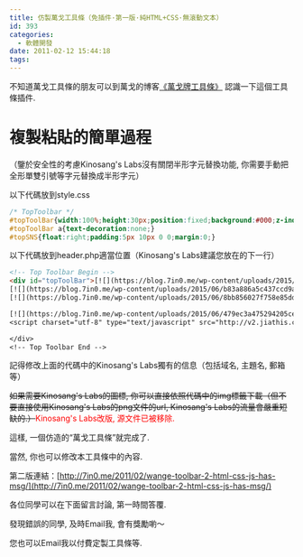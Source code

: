 ```yaml
---
title: 仿製萬戈工具條（免插件·第一版·純HTML+CSS·無滾動文本）
id: 393
categories:
  - 軟體開發
date: 2011-02-12 15:44:18
tags:
---
```


不知道萬戈工具條的朋友可以到萬戈的博客[《萬戈牌工具條》](http://wange.im/wg-toolbar.html) 認識一下這個工具條插件.

# 複製粘貼的簡單過程

（鑒於安全性的考慮Kinosang's Labs沒有關閉半形字元替換功能, 你需要手動把全形單雙引號等字元替換成半形字元）

以下代碼放到style.css

<!--more-->

```css
/* TopToolbar */
#topToolBar{width:100%;height:30px;position:fixed;background:#000;z-index:9999;overflow:hidden;opacity:0.7;filter:alpha(opacity=70);-moz-opacity:.7;border-radius:0 0 5px 5px;box-shadow:0px 5px 5px #565656;-moz-border-radius:0 0 5px 5px;-webkit-border-radius:0 0 5px 5px;-khtml-border-radius:0 0 5px 5px;-webkit-box-shadow:0px 5px 5px #565656;-moz-box-shadow:0px 5px 5px #565656;top:0;_position:absolute;_top:expression(0+((e=document.documentElement.scrollTop)?e:document.body.scrollTop)+"px");}
#topToolBar a{text-decoration:none;}
#topSNS{float:right;padding:5px 10px 0 0;margin:0;}
```

以下代碼放到header.php適當位置（Kinosang's Labs建議您放在的下一行）

```html
<!-- Top Toolbar Begin -->
<div id="topToolBar">[![](https://blog.7in0.me/wp-content/uploads/2015/06/ebf7e62abaa2db8e332e3e4662658308.png)](javascript:void(0) "加入收藏")
[![](https://blog.7in0.me/wp-content/uploads/2015/06/b83a886a5c437ccd9ac15473fd6f1788.png)](mailto:chinvo@chinvo.org "Email")
[![](https://blog.7in0.me/wp-content/uploads/2015/06/8bb856027f758e85ddf2085c98ae2908.png)](<?php bloginfo( "訂閱本站")

[![](https://blog.7in0.me/wp-content/uploads/2015/06/479ec3a475294205ce35aa7abc762dce1.gif)](http://www.jiathis.com/share/)
<script charset="utf-8" type="text/javascript" src="http://v2.jiathis.com/code_mini/jia.js"></script>

</div>
<!-- Top Toolbar End -->
```

記得修改上面的代碼中的Kinosang's Labs獨有的信息（包括域名, 主題名, 郵箱等）

<del>如果需要Kinosang's Labs的圖標, 你可以直接依照代碼中的img標籤下載（但不要直接使用Kinosang's Labs的png文件的url, Kinosang's Labs的流量會嚴重短缺的.）</del><span style="color: #ff0000;">Kinosang's Labs改版, 源文件已被移除.</span>

這樣, 一個仿造的“萬戈工具條”就完成了.

當然, 你也可以修改本工具條中的內容.

第二版連結：[http://7in0.me/2011/02/wange-toolbar-2-html-css-js-has-msg/](http://7in0.me/2011/02/wange-toolbar-2-html-css-js-has-msg/)

各位同學可以在下面留言討論, 第一時間答覆.

發現錯誤的同學, 及時Email我, 會有獎勵喲～

您也可以Email我以付費定製工具條等.

